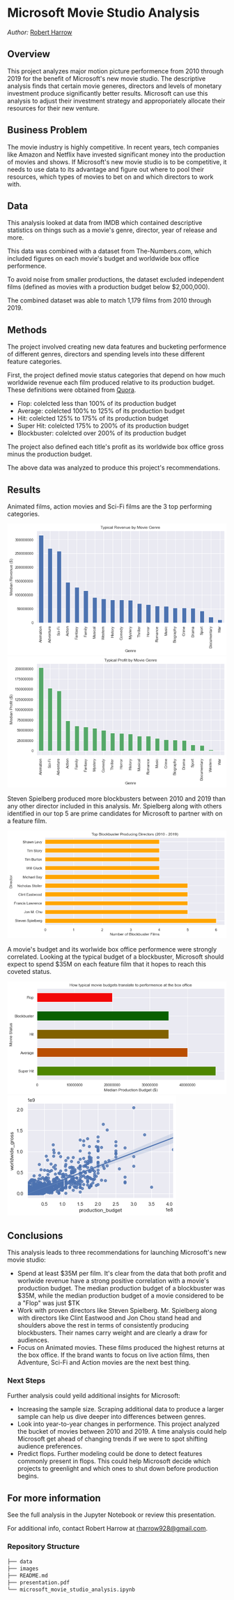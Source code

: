 # Microsoft Movie Studio Analysis
*Author:* [Robert Harrow](mailto:rharrow928@gmail.com)

## Overview

This project analyzes major motion picture performence from 2010 through 2019 for the benefit of Microsoft's new movie studio. The descriptive analysis finds that certain movie generes, directors and levels of monetary investment produce significantly better results. Microsoft can use this analysis to adjust their investment strategy and approporiately allocate their resources for their new venture.

## Business Problem

The movie industry is highly competitive. In recent years, tech companies like Amazon and Netflix have invested significant money into the production of movies and shows. If Microsoft's new movie studio is to be competitive, it needs to use data to its advantage and figure out where to pool their resources, which types of movies to bet on and which directors to work with.

## Data

This analysis looked at data from IMDB which contained descriptive statistics on things such as a movie's genre, director, year of release and more.

This data was combined with a dataset from The-Numbers.com, which included figures on each movie's budget and worldwide box office performence.

To avoid noise from smaller productions, the dataset excluded independent films (defined as movies with a production budget below $2,000,000).

The combined dataset was able to match 1,179 films from 2010 through 2019.

## Methods

The project involved creating new data features and bucketing performence of different genres, directors and spending levels into these different feature categories.

First, the project defined movie status categories that depend on how much worldwide revenue each film produced relative to its production budget. These definitions were obtained from [Quora](https://www.quora.com/What-are-the-criteria-for-a-movie-hit-super-hit-blockbuster-and-flop).

* Flop: colelcted less than 100% of its production budget
* Average: colelcted 100% to 125% of its production budget
* Hit: colelcted 125% to 175% of its production budget
* Super Hit: colelcted 175% to 200% of its production budget
* Blockbuster: colelcted over 200% of its production budget

The project also defined each title's profit as its worldwide box office gross minus the production budget.

The above data was analyzed to produce this project's recommendations.

## Results

Animated films, action movies and Sci-Fi films are the 3 top performing categories.

![Revenue by genre](images/revenue-by-genre.png)
![Revenue by genre](images/profit-by-genre.png)

Steven Spielberg produced more blockbusters between 2010 and 2019 than any other director included in this analysis. Mr. Spielberg along with others identified in our top 5 are prime candidates for Microsoft to partner with on a feature film.

![Top Directors](images/top-directors.png)


A movie's budget and its worlwide box office performence were strongly correlated. Looking at the typical budget of a blockbuster, Microsoft should expect to spend $35M on each feature film that it hopes to reach this coveted status.

![Production budget by status](images/production-budget-by-status.png)
![Revenue by genre](images/revenue-budget-correlation.png)


## Conclusions

This analysis leads to three recommendations for launching Microsoft's new movie studio:

* Spend at least $35M per film. It's clear from the data that both profit and worlwide revenue have a strong positive correlation with a movie's production budget. The median production budget of a blockbuster was $35M, while the median production budget of a movie considered to be a "Flop" was just $TK
* Work with proven directors like Steven Spielberg. Mr. Spielberg along with directors like Clint Eastwood and Jon Chou stand head and shoulders above the rest in terms of consistently producing blockbusters. Their names carry weight and are clearly a draw for audiences.
* Focus on Animated movies. These films produced the highest returns at the box office. If the brand wants to focus on live action films, then Adventure, Sci-Fi and Action movies are the next best thing.

### Next Steps

Further analysis could yeild additional insights for Microsoft:
* Increasing the sample size. Scraping additional data to produce a larger sample can help us dive deeper into differences between genres.
* Look into year-to-year changes in performence. This project analyzed the bucket of movies between 2010 and 2019. A time analysis could help Microsoft get ahead of changing trends if we were to spot shifting audience preferences.
* Predict flops. Further modeling could be done to detect features commonly present in flops. This could help Microsoft decide which projects to greenlight and which ones to shut down before production begins.


## For more information

See the full analysis in the Jupyter Notebook or review this presentation.

For additional info, contact Robert Harrow at rharrow928@gmail.com.

### Repository Structure
```
├── data
├── images
├── README.md
├── presentation.pdf
└── microsoft_movie_studio_analysis.ipynb
```
